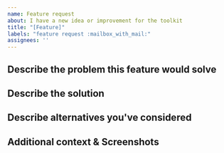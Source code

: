 ```yaml
---
name: Feature request
about: I have a new idea or improvement for the toolkit
title: "[Feature]"
labels: "feature request :mailbox_with_mail:"
assignees: ''
---
```


<!-- 🚨 PLEASE PROVIDE DETAILED INFORMATION AND DO NOT SKIP ANY INSTRUCTIONS AND INFORMATION MENTIONED BELOW AS THEY ARE ALL REQUIRED AND ESSENTIAL TO HELP US UNDERSTAND THE FEATURE.
...
IF NOT CERTAIN ABOUT THE FEATURE AND REQUIRE MORE CLARITY THEN PLEASE POST ON "IDEAS" CATEGORY OF THE DISCUSSIONS PLATFORM [https://github.com/CommunityToolkit/WindowsCommunityToolkit/discussions/categories/ideas] WHERE YOU CAN DISCUSS AND ENGAGE WITH THE COMMUNITY TO GAIN FURTHER CLARITY REGARDING THE FEATURE 🚨 -->

## Describe the problem this feature would solve

<!-- Please describe or link to any existing issues or discussions.
A clear and concise description of what the problem is, starting with the user story.
Provide examples of the restrictions in the current environment that hinders the work your users or you want to perform. What are the ways this new feature will help transform and deliver those results?
For example, I am currently using the InfiniteCanvas control which lacks the TabbedCommandBar control feature. I am looking to improve user experience therefore i would like to use that in my project to provide ease of accessibility and a user-friendly interface. This new feature will provide quick access to the toolbar, enhance space utilization, etc [...] -->

## Describe the solution

<!-- A clear and concise description of what you want to happen. Define how do you think it will help the community and adds value to the toolkit? -->

## Describe alternatives you've considered

<!-- A clear and concise description of any alternative solutions or features you've considered. -->

## Additional context & Screenshots

<!-- Add any other context or screenshots about the feature request here.-->
